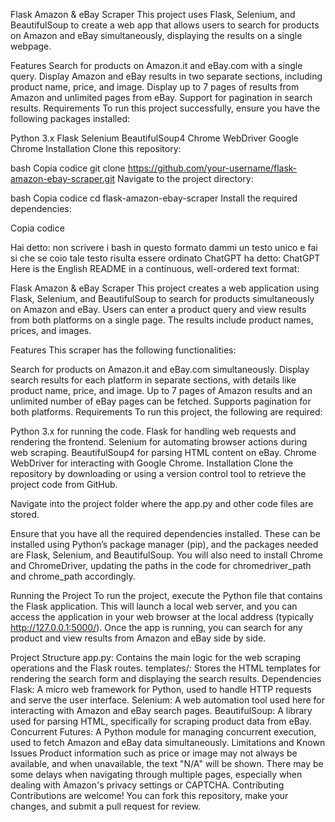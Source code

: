 Flask Amazon & eBay Scraper
This project uses Flask, Selenium, and BeautifulSoup to create a web app that allows users to search for products on Amazon and eBay simultaneously, displaying the results on a single webpage.

Features
Search for products on Amazon.it and eBay.com with a single query.
Display Amazon and eBay results in two separate sections, including product name, price, and image.
Display up to 7 pages of results from Amazon and unlimited pages from eBay.
Support for pagination in search results.
Requirements
To run this project successfully, ensure you have the following packages installed:

Python 3.x
Flask
Selenium
BeautifulSoup4
Chrome WebDriver
Google Chrome
Installation
Clone this repository:

bash
Copia codice
git clone https://github.com/your-username/flask-amazon-ebay-scraper.git
Navigate to the project directory:

bash
Copia codice
cd flask-amazon-ebay-scraper
Install the required dependencies:

Copia codice





Hai detto:
non scrivere i bash in questo formato 
dammi un testo unico e fai si che se coio tale testo risulta essere ordinato 
ChatGPT ha detto:
ChatGPT
Here is the English README in a continuous, well-ordered text format:

Flask Amazon & eBay Scraper
This project creates a web application using Flask, Selenium, and BeautifulSoup to search for products simultaneously on Amazon and eBay. Users can enter a product query and view results from both platforms on a single page. The results include product names, prices, and images.

Features
This scraper has the following functionalities:

Search for products on Amazon.it and eBay.com simultaneously.
Display search results for each platform in separate sections, with details like product name, price, and image.
Up to 7 pages of Amazon results and an unlimited number of eBay pages can be fetched.
Supports pagination for both platforms.
Requirements
To run this project, the following are required:

Python 3.x for running the code.
Flask for handling web requests and rendering the frontend.
Selenium for automating browser actions during web scraping.
BeautifulSoup4 for parsing HTML content on eBay.
Chrome WebDriver for interacting with Google Chrome.
Installation
Clone the repository by downloading or using a version control tool to retrieve the project code from GitHub.

Navigate into the project folder where the app.py and other code files are stored.

Ensure that you have all the required dependencies installed. These can be installed using Python’s package manager (pip), and the packages needed are Flask, Selenium, and BeautifulSoup. You will also need to install Chrome and ChromeDriver, updating the paths in the code for chromedriver_path and chrome_path accordingly.

Running the Project
To run the project, execute the Python file that contains the Flask application. This will launch a local web server, and you can access the application in your web browser at the local address (typically http://127.0.0.1:5000/). Once the app is running, you can search for any product and view results from Amazon and eBay side by side.

Project Structure
app.py: Contains the main logic for the web scraping operations and the Flask routes.
templates/: Stores the HTML templates for rendering the search form and displaying the search results.
Dependencies
Flask: A micro web framework for Python, used to handle HTTP requests and serve the user interface.
Selenium: A web automation tool used here for interacting with Amazon and eBay search pages.
BeautifulSoup: A library used for parsing HTML, specifically for scraping product data from eBay.
Concurrent Futures: A Python module for managing concurrent execution, used to fetch Amazon and eBay data simultaneously.
Limitations and Known Issues
Product information such as price or image may not always be available, and when unavailable, the text "N/A" will be shown.
There may be some delays when navigating through multiple pages, especially when dealing with Amazon's privacy settings or CAPTCHA.
Contributing
Contributions are welcome! You can fork this repository, make your changes, and submit a pull request for review.

